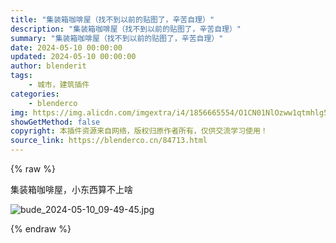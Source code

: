 ```yaml
---
title: "集装箱咖啡屋（找不到以前的贴图了，辛苦自理）"
description: "集装箱咖啡屋（找不到以前的贴图了，辛苦自理）"
summary: "集装箱咖啡屋（找不到以前的贴图了，辛苦自理）"
date: 2024-05-10 00:00:00
updated: 2024-05-10 00:00:00
author: blenderit
tags: 
    - 城市，建筑插件
categories:
    - blenderco
img: https://img.alicdn.com/imgextra/i4/1856665554/O1CN01NlOzww1qtmhlg5pNx_!!1856665554.jpg
showGetMethod: false
copyright: 本插件资源来自网络，版权归原作者所有，仅供交流学习使用！
source_link: https://blenderco.cn/84713.html
---
```


{% raw %}
<p>集装箱咖啡屋，小东西算不上啥</p><p><img src="https://img.alicdn.com/imgextra/i4/1856665554/O1CN01NlOzww1qtmhlg5pNx_!!1856665554.jpg" alt="bude_2024-05-10_09-49-45.jpg"></p>
<div style="display: none">blenderco</div>
{% endraw %}